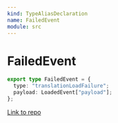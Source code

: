 ```yaml
---
kind: TypeAliasDeclaration
name: FailedEvent
module: src
---
```


# FailedEvent

```ts
export type FailedEvent = {
  type: "translationLoadFailure";
  payload: LoadedEvent["payload"];
};
```

[Link to repo](https://github.com/ngneat/transloco/blob/master/projects/ngneat/transloco/src/lib/types.ts#L14-L17)
